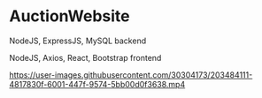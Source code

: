 # AuctionWebsite

NodeJS, ExpressJS, MySQL backend

NodeJS, Axios, React, Bootstrap frontend

https://user-images.githubusercontent.com/30304173/203484111-4817830f-6001-447f-9574-5bb00d0f3638.mp4
